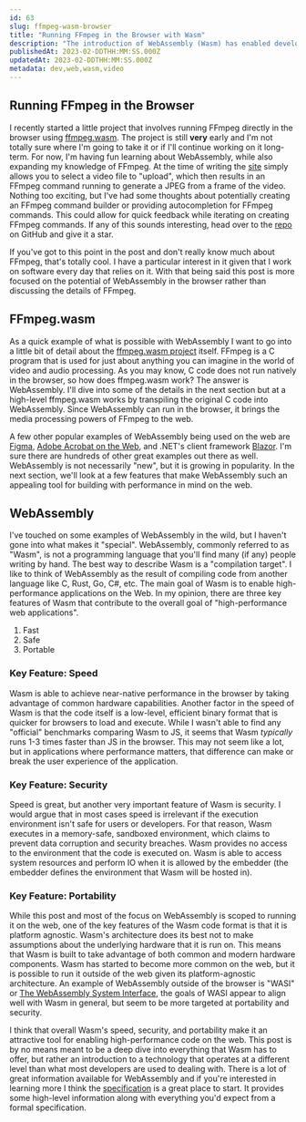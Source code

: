 ```yaml
---
id: 63
slug: ffmpeg-wasm-browser
title: "Running FFmpeg in the Browser with Wasm"
description: "The introduction of WebAssembly (Wasm) has enabled developers to create experiences on the web that rival native performance. In this post, I'll provide an introduction to WebAssembly and also share an example of how it is leveraged to run FFmpeg directly in the browser."
publishedAt: 2023-02-DDTHH:MM:SS.000Z
updatedAt: 2023-02-DDTHH:MM:SS.000Z
metadata: dev,web,wasm,video
---
```


## Running FFmpeg in the Browser

I recently started a little project that involves running FFmpeg directly in the browser using [ffmpeg.wasm](https://ffmpegwasm.netlify.app/). The project is still **very** early and I'm not totally sure where I'm going to take it or if I'll continue working on it long-term. For now, I'm having fun learning about WebAssembly, while also expanding my knowledge of FFmpeg. At the time of writing the [site](https://lovely-gecko-4fbf77.netlify.app/) simply allows you to select a video file to "upload", which then results in an FFmpeg command running to generate a JPEG from a frame of the video. Nothing too exciting, but I've had some thoughts about potentially creating an FFmpeg command builder or providing autocompletion for FFmpeg commands. This could allow for quick feedback while iterating on creating FFmpeg commands. If any of this sounds interesting, head over to the [repo](https://github.com/aaronmbos/browser-ffmpeg) on GitHub and give it a star.

If you've got to this point in the post and don't really know much about FFmpeg, that's totally cool. I have a particular interest in it given that I work on software every day that relies on it. With that being said this post is more focused on the potential of WebAssembly in the browser rather than discussing the details of FFmpeg.

## FFmpeg.wasm

As a quick example of what is possible with WebAssembly I want to go into a little bit of detail about the [ffmpeg.wasm project](https://github.com/ffmpegwasm/ffmpeg.wasm) itself. FFmpeg is a C program that is used for just about anything you can imagine in the world of video and audio processing. As you may know, C code does not run natively in the browser, so how does ffmpeg.wasm work? The answer is WebAssembly. I'll dive into some of the details in the next section but at a high-level ffmpeg.wasm works by transpiling the original C code into WebAssembly. Since WebAssembly can run in the browser, it brings the media processing powers of FFmpeg to the web.

A few other popular examples of WebAssembly being used on the web are [Figma](https://www.figma.com/blog/webassembly-cut-figmas-load-time-by-3x/), [Adobe Acrobat on the Web](https://blog.developer.adobe.com/acrobat-on-the-web-powered-by-webassembly-782385e4947e), and .NET's client framework [Blazor](https://dotnet.microsoft.com/en-us/apps/aspnet/web-apps/blazor). I'm sure there are hundreds of other great examples out there as well. WebAssembly is not necessarily "new", but it is growing in popularity. In the next section, we'll look at a few features that make WebAssembly such an appealing tool for building with performance in mind on the web.

## WebAssembly

I've touched on some examples of WebAssembly in the wild, but I haven't gone into what makes it "special". WebAssembly, commonly referred to as "Wasm", is not a programming language that you'll find many (if any) people writing by hand. The best way to describe Wasm is a "compilation target". I like to think of WebAssembly as the result of compiling code from another language like C, Rust, Go, C#, etc. The main goal of Wasm is to enable high-performance applications on the Web. In my opinion, there are three key features of Wasm that contribute to the overall goal of "high-performance web applications".

1. Fast
1. Safe
1. Portable

### Key Feature: Speed

Wasm is able to achieve near-native performance in the browser by taking advantage of common hardware capabilities. Another factor in the speed of Wasm is that the code itself is a low-level, efficient binary format that is quicker for browsers to load and execute. While I wasn't able to find any "official" benchmarks comparing Wasm to JS, it seems that Wasm _typically_ runs 1-3 times faster than JS in the browser. This may not seem like a lot, but in applications where performance matters, that difference can make or break the user experience of the application.

### Key Feature: Security

Speed is great, but another very important feature of Wasm is security. I would argue that in most cases speed is irrelevant if the execution environment isn't safe for users or developers. For that reason, Wasm executes in a memory-safe, sandboxed environment, which claims to prevent data corruption and security breaches. Wasm provides no access to the environment that the code is executed on. Wasm is able to access system resources and perform IO when it is allowed by the embedder (the embedder defines the environment that Wasm will be hosted in).

### Key Feature: Portability

While this post and most of the focus on WebAssembly is scoped to running it on the web, one of the key features of the Wasm code format is that it is platform agnostic. Wasm's architecture does its best not to make assumptions about the underlying hardware that it is run on. This means that Wasm is built to take advantage of both common and modern hardware components. Wasm has started to become more common on the web, but it is possible to run it outside of the web given its platform-agnostic architecture. An example of WebAssembly outside of the browser is "WASI" or [The WebAssembly System Interface](https://wasi.dev/), the goals of WASI appear to align well with Wasm in general, but seem to be more targeted at portability and security.

I think that overall Wasm's speed, security, and portability make it an attractive tool for enabling high-performance code on the web. This post is by no means meant to be a deep dive into everything that Wasm has to offer, but rather an introduction to a technology that operates at a different level than what most developers are used to dealing with. There is a lot of great information available for WebAssembly and if you're interested in learning more I think the [specification](https://webassembly.github.io/spec/core/index.html) is a great place to start. It provides some high-level information along with everything you'd expect from a formal specification.
